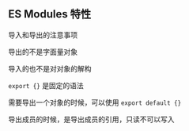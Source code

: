 ## ES Modules 特性


导入和导出的注意事项

导出的不是字面量对象

导入的也不是对对象的解构

`export {}` 是固定的语法

需要导出一个对象的时候，可以使用 `export default {}`

导出成员的时候，是导出成员的引用，只读不可以写入